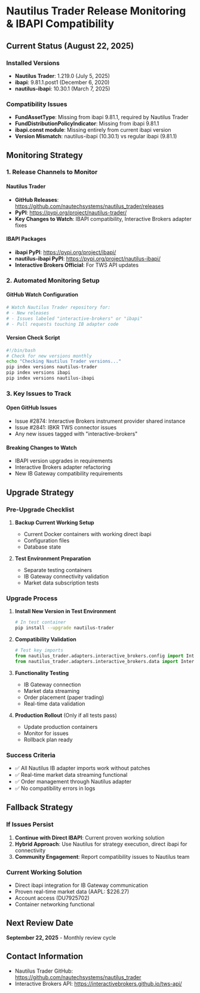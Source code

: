 # Nautilus Trader Release Monitoring & IBAPI Compatibility

## Current Status (August 22, 2025)

### Installed Versions
- **Nautilus Trader**: 1.219.0 (July 5, 2025)
- **ibapi**: 9.81.1.post1 (December 6, 2020)
- **nautilus-ibapi**: 10.30.1 (March 7, 2025)

### Compatibility Issues
- **FundAssetType**: Missing from ibapi 9.81.1, required by Nautilus Trader
- **FundDistributionPolicyIndicator**: Missing from ibapi 9.81.1
- **ibapi.const module**: Missing entirely from current ibapi version
- **Version Mismatch**: nautilus-ibapi (10.30.1) vs regular ibapi (9.81.1)

## Monitoring Strategy

### 1. Release Channels to Monitor

#### Nautilus Trader
- **GitHub Releases**: https://github.com/nautechsystems/nautilus_trader/releases
- **PyPI**: https://pypi.org/project/nautilus-trader/
- **Key Changes to Watch**: IBAPI compatibility, Interactive Brokers adapter fixes

#### IBAPI Packages
- **ibapi PyPI**: https://pypi.org/project/ibapi/
- **nautilus-ibapi PyPI**: https://pypi.org/project/nautilus-ibapi/
- **Interactive Brokers Official**: For TWS API updates

### 2. Automated Monitoring Setup

#### GitHub Watch Configuration
```bash
# Watch Nautilus Trader repository for:
# - New releases
# - Issues labeled "interactive-brokers" or "ibapi"
# - Pull requests touching IB adapter code
```

#### Version Check Script
```bash
#!/bin/bash
# Check for new versions monthly
echo "Checking Nautilus Trader versions..."
pip index versions nautilus-trader
pip index versions ibapi
pip index versions nautilus-ibapi
```

### 3. Key Issues to Track

#### Open GitHub Issues
- Issue #2874: Interactive Brokers instrument provider shared instance
- Issue #2841: IBKR TWS connector issues
- Any new issues tagged with "interactive-brokers"

#### Breaking Changes to Watch
- IBAPI version upgrades in requirements
- Interactive Brokers adapter refactoring
- New IB Gateway compatibility requirements

## Upgrade Strategy

### Pre-Upgrade Checklist
1. **Backup Current Working Setup**
   - Current Docker containers with working direct ibapi
   - Configuration files
   - Database state

2. **Test Environment Preparation**
   - Separate testing containers
   - IB Gateway connectivity validation
   - Market data subscription tests

### Upgrade Process
1. **Install New Version in Test Environment**
   ```bash
   # In test container
   pip install --upgrade nautilus-trader
   ```

2. **Compatibility Validation**
   ```python
   # Test key imports
   from nautilus_trader.adapters.interactive_brokers.config import InteractiveBrokersDataClientConfig
   from nautilus_trader.adapters.interactive_brokers.data import InteractiveBrokersDataClient
   ```

3. **Functionality Testing**
   - IB Gateway connection
   - Market data streaming
   - Order placement (paper trading)
   - Real-time data validation

4. **Production Rollout** (Only if all tests pass)
   - Update production containers
   - Monitor for issues
   - Rollback plan ready

### Success Criteria
- ✅ All Nautilus IB adapter imports work without patches
- ✅ Real-time market data streaming functional
- ✅ Order management through Nautilus adapter
- ✅ No compatibility errors in logs

## Fallback Strategy

### If Issues Persist
1. **Continue with Direct IBAPI**: Current proven working solution
2. **Hybrid Approach**: Use Nautilus for strategy execution, direct ibapi for connectivity
3. **Community Engagement**: Report compatibility issues to Nautilus team

### Current Working Solution
- Direct ibapi integration for IB Gateway communication
- Proven real-time market data (AAPL: $226.27)
- Account access (DU7925702)
- Container networking functional

## Next Review Date
**September 22, 2025** - Monthly review cycle

## Contact Information
- Nautilus Trader GitHub: https://github.com/nautechsystems/nautilus_trader
- Interactive Brokers API: https://interactivebrokers.github.io/tws-api/